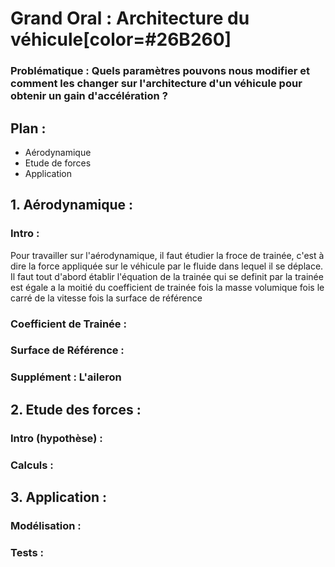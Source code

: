 # Grand Oral : Architecture du véhicule[color=#26B260]
### Problématique : Quels paramètres pouvons nous modifier et comment les changer sur l'architecture d'un véhicule pour obtenir un gain d'accélération ?
## Plan :
- Aérodynamique
- Etude de forces
- Application 
## 1. Aérodynamique :
### Intro :
Pour travailler sur l'aérodynamique, il faut étudier la froce de trainée, c'est à dire la force appliquée sur le véhicule par le fluide dans lequel il se déplace. Il faut tout d'abord établir l'équation de la trainée qui se definit par la trainée est égale a la moitié du coefficient de trainée fois la masse volumique fois le carré de la vitesse fois la surface de référence
### Coefficient de Trainée :
### Surface de Référence :
### Supplément : L'aileron
## 2. Etude des forces :
### Intro (hypothèse) :
### Calculs :
## 3. Application :
### Modélisation :
### Tests :
